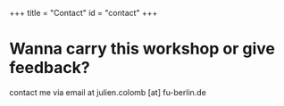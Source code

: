 +++
title = "Contact"
id = "contact"
+++

# Wanna carry this workshop or give feedback?

contact me via email at julien.colomb [at] fu-berlin.de
